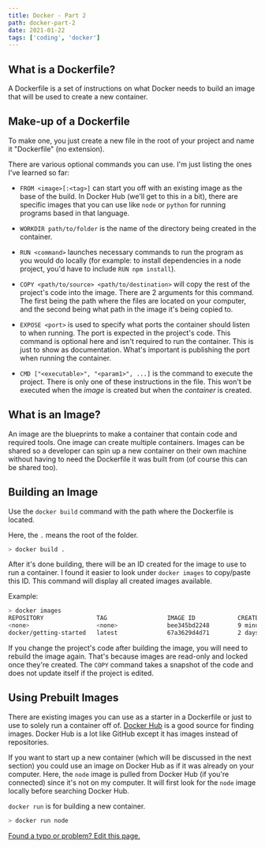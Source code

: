 ```yaml
---
title: Docker - Part 2
path: docker-part-2
date: 2021-01-22
tags: ['coding', 'docker']
---
```


## What is a Dockerfile?

A Dockerfile is a set of instructions on what Docker needs to build an image that will be used to create a new container.

## Make-up of a Dockerfile

To make one, you just create a new file in the root of your project and name it "Dockerfile" (no extension).

There are various optional commands you can use. I'm just listing the ones I've learned so far:

- `FROM <image>[:<tag>]` can start you off with an existing image as the base of the build. In Docker Hub (we'll get to this in a bit), there are specific images that you can use like `node` or `python` for running programs based in that language.

- `WORKDIR path/to/folder` is the name of the directory being created in the container.

- `RUN <command>` launches necessary commands to run the program as you would do locally (for example: to install dependencies in a node project, you'd have to include `RUN npm install`).

- `COPY <path/to/source> <path/to/destination>` will copy the rest of the project's code into the image. There are 2 arguments for this command. The first being the path where the files are located on your computer, and the second being what path in the image it's being copied to.

- `EXPOSE <port>` is used to specify what ports the container should listen to when running. The port is expected in the project's code. This command is optional here and isn't required to run the container. This is just to show as documentation. What's important is publishing the port when running the container.

- `CMD ["<executable>", "<param1>", ...]` is the command to execute the project. There is only one of these instructions in the file. This won't be executed when the _image_ is created but when the _container_ is created.

## What is an Image?

An image are the blueprints to make a container that contain code and required tools. One image can create multiple containers. Images can be shared so a developer can spin up a new container on their own machine without having to need the Dockerfile it was built from (of course this can be shared too).

## Building an Image

Use the `docker build` command with the path where the Dockerfile is located.

Here, the `.` means the root of the folder.

```bash
> docker build .
```

After it's done building, there will be an ID created for the image to use to run a container. I found it easier to look under `docker images` to copy/paste this ID. This command will display all created images available.

Example:

```bash
> docker images
REPOSITORY               TAG                 IMAGE ID            CREATED             SIZE
<none>                   <none>              bee345bd2248        9 minutes ago       946MB
docker/getting-started   latest              67a3629d4d71        2 days ago          27.2MB
```

If you change the project's code after building the image, you will need to rebuild the image again. That's because images are read-only and locked once they're created. The `COPY` command takes a snapshot of the code and does not update itself if the project is edited.

## Using Prebuilt Images

There are existing images you can use as a starter in a Dockerfile or just to use to solely run a container off of. [Docker Hub](https://hub.docker.com/) is a good source for finding images. Docker Hub is a lot like GitHub except it has images instead of repositories.

If you want to start up a new container (which will be discussed in the next section) you could use an image on Docker Hub as if it was already on your computer. Here, the `node` image is pulled from Docker Hub (if you're connected) since it's not on my computer. It will first look for the `node` image locally before searching Docker Hub.

`docker run` is for building a new container.

```bash
> docker run node
```

[Found a typo or problem? Edit this page.](https://github.com/Dana94/website/blob/master/blog/2021-01-22-docker-part-2.md)

